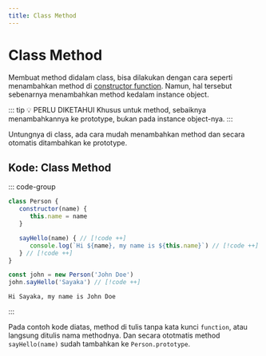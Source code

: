 ```yaml
---
title: Class Method
---
```


# Class Method

Membuat method didalam class, bisa dilakukan dengan cara seperti menambahkan method di [constructor function](./constructor-function). 
Namun, hal tersebut sebenarnya menambahkan method kedalam instance object. 

::: tip :bulb: PERLU DIKETAHUI
Khusus untuk method, sebaiknya menambahkannya ke prototype, bukan pada instance object-nya.
:::

Untungnya di class, ada cara mudah menambahkan method dan secara otomatis ditambahkan ke prototype.

## Kode: Class Method

::: code-group
```js [JavaScript]
class Person {
   constructor(name) {
      this.name = name
   }

   sayHello(name) { // [!code ++]
      console.log(`Hi ${name}, my name is ${this.name}`) // [!code ++]
   } // [!code ++]
}

const john = new Person('John Doe')
john.sayHello('Sayaka') // [!code ++]
```

```Console
Hi Sayaka, my name is John Doe
```
:::

Pada contoh kode diatas, method di tulis tanpa kata kunci `function`, atau langsung ditulis nama methodnya. Dan secara ototmatis method `sayHello(name)` sudah tambahkan ke `Person.prototype`.